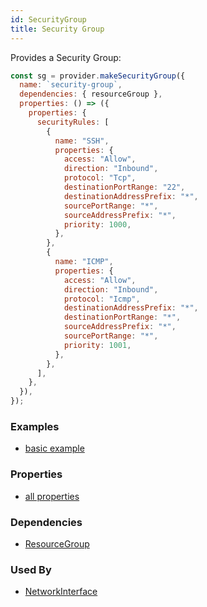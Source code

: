 ```yaml
---
id: SecurityGroup
title: Security Group
---
```


Provides a Security Group:

```js
const sg = provider.makeSecurityGroup({
  name: `security-group`,
  dependencies: { resourceGroup },
  properties: () => ({
    properties: {
      securityRules: [
        {
          name: "SSH",
          properties: {
            access: "Allow",
            direction: "Inbound",
            protocol: "Tcp",
            destinationPortRange: "22",
            destinationAddressPrefix: "*",
            sourcePortRange: "*",
            sourceAddressPrefix: "*",
            priority: 1000,
          },
        },
        {
          name: "ICMP",
          properties: {
            access: "Allow",
            direction: "Inbound",
            protocol: "Icmp",
            destinationAddressPrefix: "*",
            destinationPortRange: "*",
            sourceAddressPrefix: "*",
            sourcePortRange: "*",
            priority: 1001,
          },
        },
      ],
    },
  }),
});
```

### Examples

- [basic example](https://github.com/grucloud/grucloud/blob/main/examples/azure/vm/iac.js#L33)

### Properties

- [all properties](https://docs.microsoft.com/en-us/rest/api/virtualnetwork/networksecuritygroups/createorupdate#request-body)

### Dependencies

- [ResourceGroup](../resourceManagement/ResourceGroup.md)

### Used By

- [NetworkInterface](./NetworkInterface.md)
